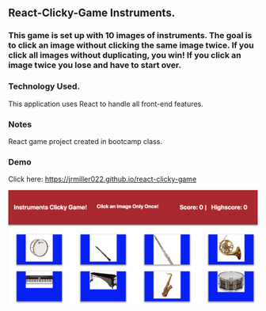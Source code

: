 ## React-Clicky-Game Instruments.

### This game is set up with 10 images of instruments. The goal is to click an image without clicking the same image twice. If you click all images without duplicating, you win! If you click an image twice you lose and have to start over. 

### Technology Used.

This application uses React to handle all front-end features.

### Notes

React game project created in bootcamp class.

### Demo

Click here: https://jrmiller022.github.io/react-clicky-game

![alt text](src/images/clickgame.png)


